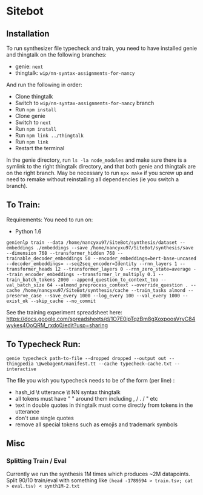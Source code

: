 # Sitebot 

## Installation 
To run synthesizer file typecheck and train, you need to have installed genie and thingtalk on the following branches: 
- genie: `next`
- thingtalk: `wip/nn-syntax-assignments-for-nancy`

And run the following in order: 
- Clone thingtalk 
- Switch to `wip/nn-syntax-assignments-for-nancy` branch 
- Run `npm install`
- Clone genie 
- Switch to `next`
- Run `npm install`
- Run `npm link ../thingtalk`
- Run `npm link` 
- Restart the terminal 

In the genie directory, run `ls -la node_modules` and make sure there is a symlink to the right thingtalk directory, and that both genie and thingtalk are on the right branch. May be necessary to run `npx make` if you screw up and need to remake without reinstalling all dependencies (ie you switch a branch).  

## To Train: 

Requirements: You need to run on: 
- Python 1.6 

```
genienlp train --data /home/nancyxu97/SiteBot/synthesis/dataset --embeddings ./embeddings --save /home/nancyxu97/SiteBot/synthesis/save --dimension 768 --transformer_hidden 768 --trainable_decoder_embeddings 50 --encoder_embeddings=bert-base-uncased --decoder_embeddings= --seq2seq_encoder=Identity --rnn_layers 1 --transformer_heads 12 --transformer_layers 0 --rnn_zero_state=average --train_encoder_embeddings --transformer_lr_multiply 0.1 --train_batch_tokens 2000 --append_question_to_context_too --val_batch_size 64 --almond_preprocess_context --override_question . --cache /home/nancyxu97/SiteBot/synthesis/cache --train_tasks almond --preserve_case --save_every 1000 --log_every 100 --val_every 1000 --exist_ok --skip_cache --no_commit 
```
See the training experiment spreadsheet here: https://docs.google.com/spreadsheets/d/1O7E0ipTqzBm8gXoxpoosVryC84wykes4OoQRM_rxdo0/edit?usp=sharing

## To Typecheck Run: 
```
genie typecheck path-to-file --dropped dropped --output out --thingpedia \@webagent/manifest.tt --cache typecheck-cache.txt --interactive
```

The file you wish you typecheck needs to be of the form (per line) : 
- hash_id \t utterance \t NN syntax thingtalk 
- all tokens must have " " around them including , / . / " etc 
- text in double quotes in thingtalk must come directly from tokens in the utterance
- don't use single quotes 
- remove all special tokens such as emojis and trademark symbols 

## Misc 
### Splitting Train / Eval 
Currently we run the synthesis 1M times which produces ~2M datapoints. Split 90/10 train/eval with something like `(head -1789594 > train.tsv; cat > eval.tsv) < synth1M-2.txt`

